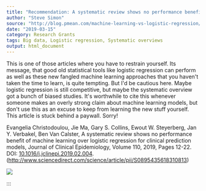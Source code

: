 ```yaml
---
title: "Recommendation: A systematic review shows no performance benefit of machine learning over logistic regression for clinical prediction models"
author: "Steve Simon"
source: "http://blog.pmean.com/machine-learning-vs-logistic-regression/"
date: "2019-03-15"
category: Research Grants
tags: Big data, Logistic regression, Systematic overviews
output: html_document
---
```


This is one of those articles where you have to restrain yourself. Its
message, that good old statistical tools like logistic regression can
perform as well as these new fangled machine learning approaches that
you haven't taken the time to learn, is quite tempting. But I'd be
cautious here. Maybe logistic regression is still competitive, but maybe
the systematic overview got a bunch of biased studies. It's worthwhile
to cite this whenever someone makes an overly strong claim about machine
learning models, but don't use this as an excuse to keep from learning
the new stuff yourself. This article is stuck behind a paywall.
Sorry!

<!---More--->

Evangelia Christodoulou, Jie Ma, Gary S. Collins, Ewout W. Steyerberg,
Jan Y. Verbakel, Ben Van Calster, A systematic review shows no
performance benefit of machine learning over logistic regression for
clinical prediction models, Journal of Clinical Epidemiology, Volume
110, 2019, Pages 12-22. DOI:
[10.1016/j.jclinepi.2019.02.004](https://doi.org/10.1016/j.jclinepi.2019.02.004).\
(http://www.sciencedirect.com/science/article/pii/S0895435618310813)

![](../../../images/machine-learning-vs-logistic-regression01.png)


:::

